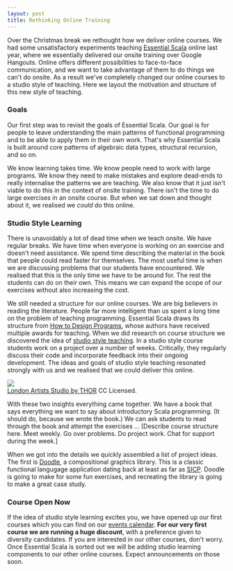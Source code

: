 ```yaml
---
layout: post
title: Rethinking Online Training
---
```


Over the Christmas break we rethought how we deliver online courses.
We had some unsatisfactory experiments teaching [Essential Scala](http://underscore.io/training/courses/essential-scala/) online last year,
where we essentially delivered our onsite training over Google Hangouts.
Online offers different possibilities to face-to-face communication,
and we want to take advantage of them to do things we can't do onsite.
As a result we've completely changed our online courses to a studio style of teaching.
Here we layout the motivation and structure of this new style of teaching.

<!-- break -->

### Goals

Our first step was to revisit the goals of Essential Scala.
Our goal is for people to leave understanding the main patterns of functional programming
and to be able to apply them in their own work.
That's why Essential Scala is built around core patterns of algebraic data types, structural recursion,
and so on.

We know learning takes time.
We know people need to work with large programs.
We know they need to make mistakes and explore dead-ends
to really internalise the patterns we are teaching.
We also know that it just isn't viable to do this in the context of onsite training.
There isn't the time to do large exercises in an onsite course.
But when we sat down and thought about it, we realised we *could* do this online.

### Studio Style Learning

There is unavoidably a lot of dead time when we teach onsite.
We have regular breaks.
We have time when everyone is working on an exercise and doesn't need assistance.
We spend time describing the material in the book that people could read faster for themselves.
The most useful time is when we are discussing problems that our students have encountered.
We realised that this is the only time we have to be around for.
The rest the students can do on their own.
This means we can expand the scope of our exercises without also increasing the cost.

We still needed a structure for our online courses.
We are big believers in reading the literature.
People far more intelligent than us spent a long time on the problem of teaching programming.
Essential Scala draws its structure from [How to Design Programs](http://htdp.org/),
whose authors have received multiple awards for teaching.
When we did research on course structure we discovered the idea of [studio style teaching](http://slice.cs.uiuc.edu/pubs/Studio-SIGCSE2006.pdf).
In a studio style course students work on a project over a number of weeks.
Critically, they regularly discuss their code and incorporate feedback into their ongoing development.
The ideas and goals of studio style teaching resonated strongly with us
and we realised that we could deliver this online.

<div class="captioned">
  <img src="/images/blog/rethinking-online-training-studio.jpg">
  <div class="caption"><a href="https://www.flickr.com/photos/geishaboy500/1391045289/in/photolist-37Vtit-2b7abD-8dbJJa-9PGJCA-boM6Tg-6uW7sj-bKzvHR-nR7UCt-71chKo-718CjH-bDFDjU-718M7r-718Gnv-71cyn9-71cFYU-718M9D-71cvzW-71cvxj-718LZT-71cyiA-718KWR-71cAL7-5aeNME-5rathi-6a4z7H-71cHM3-ccQyCh-71cG4s-71cAFA-5reNRf-69daNY-71ciCN-71cwZf-71cmbQ-71cnpG-718gMa-71cjPS-718Nrn-71cPhC-71cu1E-71cEJf-71cDEs-718pYz-718t3D-xWdvq-5reNT9-37VtdF-bsb83A-bF61SK-71coGq">London Artists Studio by THOR</a> CC Licensed.</div>
</div>

With these two insights everything came together.
We have a book that says everything we want to say about introductory Scala programming.
(It should do, because we wrote the book.)
We can ask students to read through the book and attempt the exercises ...
[Describe course structure here. Meet weekly. Go over problems. Do project work. Chat for support during the week.]

When we got into the details
we quickly assembled a list of project ideas.
The first is [Doodle](https://github.com/underscoreio/doodle),
a compositional graphics library.
This is a classic functional langugage application dating back at least as far as [SICP](http://mitpress.mit.edu/sicp/full-text/book/book-Z-H-15.html#%_sec_2.2.4).
Doodle is going to make for some fun exercises,
and recreating the library is going to make a great case study.

### Course Open Now

If the idea of studio style learning excites you, we have opened up our first courses which you can find on our [events calendar](/events).
**For our very first course we are running a huge discount**,
with a preference given to diversity candidates.
If you are interested in our other courses, don't worry.
Once Essential Scala is sorted out we will be adding studio learning components to our other online courses.
Expect announcements on those soon.



